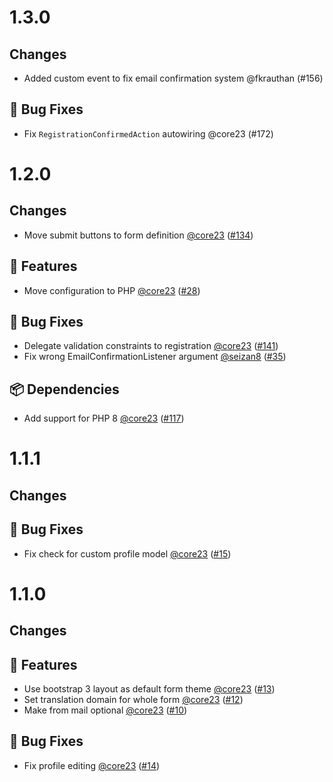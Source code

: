 # 1.3.0

## Changes

- Added custom event to fix email confirmation system @fkrauthan (#156)

## 🐛 Bug Fixes

- Fix `RegistrationConfirmedAction` autowiring @core23 (#172)

# 1.2.0

## Changes

- Move submit buttons to form definition [@core23] ([#134])

## 🚀 Features

- Move configuration to PHP [@core23] ([#28])

## 🐛 Bug Fixes

- Delegate validation constraints to registration [@core23] ([#141])
- Fix wrong EmailConfirmationListener argument [@seizan8] ([#35])

## 📦 Dependencies

- Add support for PHP 8 [@core23] ([#117])

# 1.1.1

## Changes

## 🐛 Bug Fixes

- Fix check for custom profile model [@core23] ([#15])

# 1.1.0

## Changes

## 🚀 Features

- Use bootstrap 3 layout as default form theme [@core23] ([#13])
- Set translation domain for whole form [@core23] ([#12])
- Make from mail optional [@core23] ([#10])

## 🐛 Bug Fixes

- Fix profile editing [@core23] ([#14])

[#15]: https://github.com/nucleos/NucleosProfileBundle/pull/15
[#14]: https://github.com/nucleos/NucleosProfileBundle/pull/14
[#13]: https://github.com/nucleos/NucleosProfileBundle/pull/13
[#12]: https://github.com/nucleos/NucleosProfileBundle/pull/12
[#10]: https://github.com/nucleos/NucleosProfileBundle/pull/10
[@core23]: https://github.com/core23
[#141]: https://github.com/nucleos/NucleosProfileBundle/pull/141
[#134]: https://github.com/nucleos/NucleosProfileBundle/pull/134
[#117]: https://github.com/nucleos/NucleosProfileBundle/pull/117
[#35]: https://github.com/nucleos/NucleosProfileBundle/pull/35
[#28]: https://github.com/nucleos/NucleosProfileBundle/pull/28
[@seizan8]: https://github.com/seizan8
